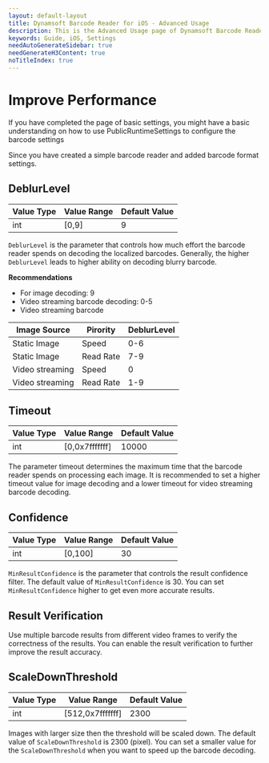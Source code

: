 ```yaml
---
layout: default-layout
title: Dynamsoft Barcode Reader for iOS - Advanced Usage
description: This is the Advanced Usage page of Dynamsoft Barcode Reader for iOS SDK.
keywords: Guide, iOS, Settings
needAutoGenerateSidebar: true
needGenerateH3Content: true
noTitleIndex: true
---
```


# Improve Performance

If you have completed the page of basic settings, you might have a basic understanding on how to use PublicRuntimeSettings to configure the barcode settings

Since you have created a simple barcode reader and added barcode format settings.

## DeblurLevel

| Value Type | Value Range | Default Value |
| ---------- | ----------- | ------------- |
| int | [0,9] | 9 |

`DeblurLevel` is the parameter that controls how much effort the barcode reader spends on decoding the localized barcodes. Generally, the higher `DeblurLevel` leads to higher ability on decoding blurry barcode.

**Recommendations**

- For image decoding: 9
- Video streaming barcode decoding: 0-5
- Video streaming barcode

| Image Source | Pirority | DeblurLevel |
| ------------ | -------- | ----------- |
| Static Image | Speed | 0-6 |
| Static Image | Read Rate | 7-9 |
| Video streaming | Speed | 0 |
| Video streaming | Read Rate | 1-9 |

## Timeout

| Value Type | Value Range | Default Value |
| ---------- | ----------- | ------------- |
| int | [0,0x7fffffff] | 10000 |

The parameter timeout determines the maximum time that the barcode reader spends on processing each image. It is recommended to set a higher timeout value for image decoding and a lower timeout for video streaming barcode decoding.

## Confidence

| Value Type | Value Range | Default Value |
| ---------- | ----------- | ------------- |
| int | [0,100] | 30 |

`MinResultConfidence` is the parameter that controls the result confidence filter. The default value of `MinResultConfidence` is 30. You can set `MinResultConfidence` higher to get even more accurate results.

## Result Verification

Use multiple barcode results from different video frames to verify the correctness of the results. You can enable the result verification to further improve the result accuracy.

## ScaleDownThreshold

| Value Type | Value Range | Default Value |
| ---------- | ----------- | ------------- |
| int | [512,0x7fffffff] | 2300 |

Images with larger size then the threshold will be scaled down. The default value of `ScaleDownThreshold` is 2300 (pixel). You can set a smaller value for the `ScaleDownThreshold` when you want to speed up the barcode decoding.
